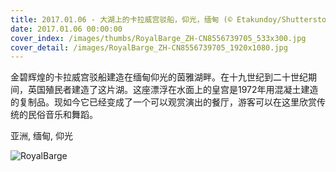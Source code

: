 ```yaml
---
title: 2017.01.06 - 大湖上的卡拉威宫驳船，仰光，缅甸 (© Etakundoy/Shutterstock)
date: 2017.01.06 00:00:00
cover_index: /images/thumbs/RoyalBarge_ZH-CN8556739705_533x300.jpg
cover_detail: /images/RoyalBarge_ZH-CN8556739705_1920x1080.jpg
---
```


金碧辉煌的卡拉威宫驳船建造在缅甸仰光的茵雅湖畔。在十九世纪到二十世纪期间，英国殖民者建造了这片湖。这座漂浮在水面上的皇宫是1972年用混凝土建造的复制品。现如今它已经变成了一个可以观赏演出的餐厅，游客可以在这里欣赏传统的民俗音乐和舞蹈。

亚洲, 缅甸, 仰光

![RoyalBarge](/images/RoyalBarge_ZH-CN8556739705_1920x1080.jpg)
